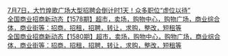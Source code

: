   
[7月7日，大竹煌歌广场大型招聘会倒计时1天！众多职位“虚位以待”](http://www.dianyue.me/archives/667/ha1by6f0qllrrjza/)  
[全国商业招商新动态【1578期】超市，卖场，购物中心，购物广场，商业综合体，商业街等：招商，招租，招聘，转让，求购，整改，短租等](http://www.dianyue.me/archives/869/ch0cahnaaf10szof/)  
[全国商业招商新动态【1580期】超市，卖场，购物中心，购物广场，商业综合体，商业街等：招商，招租，招聘，转让，求购，整改，短租等](http://www.dianyue.me/archives/886/o92s2bmsj5k2qscy/)